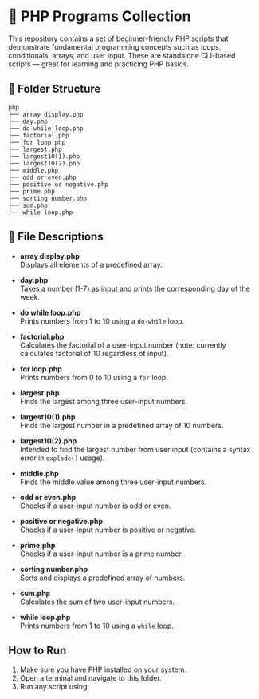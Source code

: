 # 🐘 PHP Programs Collection

This repository contains a set of beginner-friendly PHP scripts that demonstrate fundamental programming concepts such as loops, conditionals, arrays, and user input. These are standalone CLI-based scripts — great for learning and practicing PHP basics.

## 📁 Folder Structure

```
php
├── array display.php
├── day.php
├── do while loop.php
├── factorial.php
├── for loop.php
├── largest.php
├── largest10(1).php
├── largest10(2).php
├── middle.php
├── odd or even.php
├── positive or negative.php
├── prime.php
├── sorting number.php
├── sum.php
└── while loop.php
```

## 📄 File Descriptions

- **array display.php**  
  Displays all elements of a predefined array.

- **day.php**  
  Takes a number (1-7) as input and prints the corresponding day of the week.

- **do while loop.php**  
  Prints numbers from 1 to 10 using a `do-while` loop.

- **factorial.php**  
  Calculates the factorial of a user-input number (note: currently calculates factorial of 10 regardless of input).

- **for loop.php**  
  Prints numbers from 0 to 10 using a `for` loop.

- **largest.php**  
  Finds the largest among three user-input numbers.

- **largest10(1).php**  
  Finds the largest number in a predefined array of 10 numbers.

- **largest10(2).php**  
  Intended to find the largest number from user input (contains a syntax error in `explode()` usage).

- **middle.php**  
  Finds the middle value among three user-input numbers.

- **odd or even.php**  
  Checks if a user-input number is odd or even.

- **positive or negative.php**  
  Checks if a user-input number is positive or negative.

- **prime.php**  
  Checks if a user-input number is a prime number.

- **sorting number.php**  
  Sorts and displays a predefined array of numbers.

- **sum.php**  
  Calculates the sum of two user-input numbers.

- **while loop.php**  
  Prints numbers from 1 to 10 using a `while` loop.

## How to Run

1. Make sure you have PHP installed on your system.
2. Open a terminal and navigate to this folder.
3. Run any script using:
